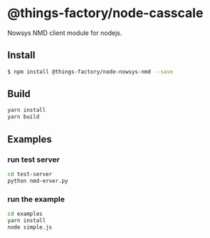 # @things-factory/node-casscale

Nowsys NMD client module for nodejs.

## Install

```bash
$ npm install @things-factory/node-nowsys-nmd --save
```

## Build

```bash
yarn install 
yarn build
```

## Examples

### run test server

```bash
cd test-server
python nmd-erver.py
```

### run the example

```bash
cd examples
yarn install
node simple.js
```
